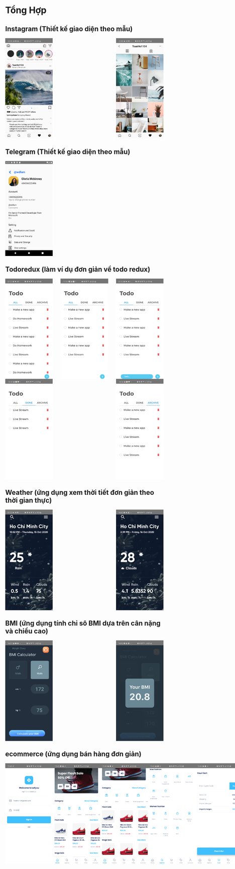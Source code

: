 # Tổng Hợp

## Instagram (Thiết kế giao diện theo mẫu)
<div style="display:flex; justify-content:space-between;">
  <img src="./screenShots/instagram/in1.jpg" width="30%">
  <img src="./screenShots/instagram/in2.jpg" width="30%">
</div> 

## Telegram (Thiết kế giao diện theo mẫu)

<div style="display:flex; justify-content:space-between;">
  <img src="./screenShots/teLeGram/te1.png" width="30%">
</div> 

## Todoredux (làm ví dụ đơn giản về todo redux)
<div style="display:flex; justify-content:space-between;">
  <img src="./screenShots/toDoRedux/t1.jpg" width="30%">
  <img src="./screenShots/toDoRedux/t2.jpg" width="30%">
  <img src="./screenShots/toDoRedux/t3.jpg" width="30%">
</div>
<div style="display:flex; justify-content:space-between;">
  <img src="./screenShots/toDoRedux/t4.jpg" width="30%">
  <img src="./screenShots/toDoRedux/t5.jpg" width="30%">
</div>

## Weather (ứng dụng xem thời tiết đơn giản theo thời gian thực)
<div style="display:flex; justify-content:space-between;">
  <img src="./screenShots/weaTher/we1.jpg" width="30%"> 
  <img src="./screenShots/weaTher/we2.jpg" width="30%"> 
</div>

## BMI (ứng dụng tính chỉ sô BMI dựa trên cân nặng và chiều cao)
<div style="display:flex; justify-content:space-between;">
  <img src="./screenShots/bMI/bmi1.jpg" width="30%"> 
  <img src="./screenShots/bMI/bmi2.jpg" width="30%"> 
</div>

## ecommerce (ứng dụng bán hàng đơn giản)
<div style="display:flex; justify-content:space-between;">
  <img src="./screenShots/Ecommerce/E1.jpg" width="30%">
  <img src="./screenShots/Ecommerce/e2.jpg" width="30%">
  <img src="./screenShots/Ecommerce/e3.jpg" width="30%">
  <img src="./screenShots/Ecommerce/e4.jpg" width="30%">
  <img src="./screenShots/Ecommerce/e5.jpg" width="30%">
  <img src="./screenShots/Ecommerce/e6.jpg" width="30%">
  <img src="./screenShots/Ecommerce/e7.jpg" width="30%">
  <img src="./screenShots/Ecommerce/e8.jpg" width="30%">
</div>